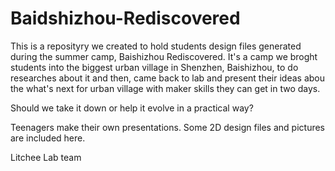 # Baidshizhou-Rediscovered

This is a reposityry we created to hold students design files generated during the summer camp, Baishizhou Rediscovered. 
It's a camp we broght students into the biggest urban village in Shenzhen, Baishizhou, to do researches about it and then,
came back to lab and present their ideas abou the what's next for urban village with maker skills they can get in two days.

Should we take it down or help it evolve in a practical way? 

Teenagers make their own presentations. Some 2D design files and pictures are included here.

Litchee Lab team
